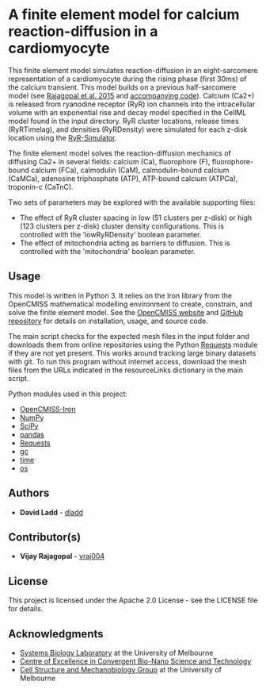 # A finite element model for calcium reaction-diffusion in a cardiomyocyte 

This finite element model simulates reaction-diffusion in an eight-sarcomere representation of
a cardiomyocyte during the rising phase (first 30ms) of the calcium transient. This model builds on a previous half-sarcomere model (see [Rajagopal
et al.
2015](https://journals.plos.org/ploscompbiol/article?id=10.1371/journal.pcbi.1004417)
and [accompanying code](https://github.com/CellSMB/cardiac_ecc)). Calcium (Ca2+)
is released from ryanodine receptor (RyR) ion channels into the intracellular
volume with an exponential rise and decay model specified in the CellML model
found in the input directory. RyR cluster locations, release times (RyRTimelag),
and densities (RyRDensity) were simulated for each z-disk location using the
[RyR-Simulator](https://github.com/CellSMB/RyR-simulator). 

The finite element model solves the
reaction-diffusion mechanics of diffusing Ca2+ in several fields: calcium (Ca),
fluorophore (F), fluorophore-bound calcium (FCa), calmodulin (CaM),
calmodulin-bound calcium (CaMCa), adenosine triphosphate (ATP), ATP-bound
calcium (ATPCa), troponin-c (CaTnC).

Two sets of parameters may be explored with the available supporting files:
* The effect of RyR cluster spacing in low (51 clusters per z-disk) or high (123
clusters per z-disk) cluster density configurations. This is controlled with the
'lowRyRDensity' boolean parameter.
* The effect of mitochondria acting as barriers to diffusion. This is controlled
  with the 'mitochondria' boolean parameter.

## Usage

This model is written in Python 3. It relies on the Iron library from the OpenCMISS mathematical modelling
environment to create, constrain, and solve the finite element model. See the
[OpenCMISS website](https://www.opencmiss.org) and [GitHub repository](https://github.com/OpenCMISS/iron)
for details on installation, usage, and source code. 

The main script checks for the expected mesh files in the input folder and
downloads them from online repositories using the Python
[Requests](http://docs.python-requests.org/en/master/) module if they are not
yet present. This works around tracking large binary datasets with git. To
run this program without internet access, download the mesh files from the URLs
indicated in the resourceLinks dictionary in the main script.

Python modules used in this project:
* [OpenCMISS-Iron](https://www.opencmiss.org/)
* [NumPy](https://www.numpy.org/)
* [SciPy](https://www.scipy.org/)
* [pandas](https://pandas.pydata.org/)
* [Requests](http://docs.python-requests.org/en/master/)
* [gc](https://docs.python.org/3/library/gc.html)
* [time](https://docs.python.org/3/library/time.html)
* [os](https://docs.python.org/3/library/os.html)

## Authors

* **David Ladd** - [dladd](https://github.com/dladd)

## Contributor(s)

* **Vijay Rajagopal** - [vraj004](https://github.com/vraj004)

## License

This project is licensed under the Apache 2.0 License - see the LICENSE file for details.

## Acknowledgments

* [Systems Biology Laboratory](https://systemsbiologylaboratory.org.au/) at the
  University of Melbourne
* [Centre of Excellence in Convergent Bio-Nano Science and Technology](https://www.cbns.org.au/)
* [Cell Structure and Mechanobiology Group](https://cellularsmb.org/) at the
  University of Melbourne
